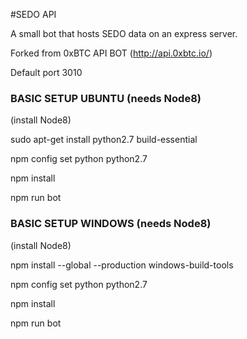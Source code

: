 
#SEDO API

A small bot that hosts SEDO data on an express server.

Forked from 0xBTC API BOT (http://api.0xbtc.io/)

Default port 3010

### BASIC SETUP UBUNTU (needs Node8)

(install Node8)

sudo apt-get install python2.7 build-essential

npm config set python python2.7

npm install

npm run bot

### BASIC SETUP WINDOWS (needs Node8)

(install Node8)

npm install --global --production windows-build-tools

npm config set python python2.7

npm install

npm run bot
